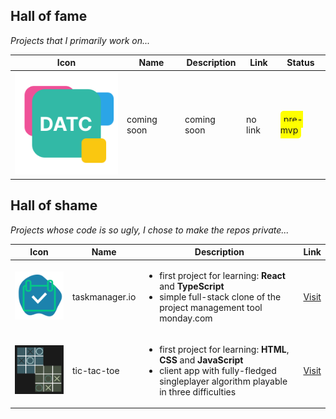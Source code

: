 ## Hall of fame

_Projects that I primarily work on..._

| Icon                           | Name        | Description | Link    | Status                                                                                   |
| ------------------------------ | ----------- | ----------- | ------- | ---------------------------------------------------------------------------------------- |
| ![datc-logo](/assets/datc.svg) | coming soon | coming soon | no link | <span style="background-color: yellow; padding: 5px; border-radius: 5px;">pre-mvp</span> |

## Hall of shame

_Projects whose code is so ugly, I chose to make the repos private..._

| Icon                                                       | Name           | Description                                                                                                                                                                       | Link                                                 |
| ---------------------------------------------------------- | -------------- | --------------------------------------------------------------------------------------------------------------------------------------------------------------------------------- | ---------------------------------------------------- |
| ![taskmananagerIO](/assets/tio.svg)                        | taskmanager.io | <ul><li> first project for learning: **React** and **TypeScript** </li><li> simple full-stack clone of the project management tool monday.com </li></ul>                          | [Visit](https://taskmanager-io.web.app/public/entry) |
| <img src="assets/ttt.png" alt="tic-tac-toe" width="96px"/> | tic-tac-toe    | <ul><li> first project for learning: **HTML**, **CSS** and **JavaScript** </li><li> client app with fully-fledged singleplayer algorithm playable in three difficulties</li></ul> | [Visit](https://tic-tac-toe-c7690.firebaseapp.com/)  |
